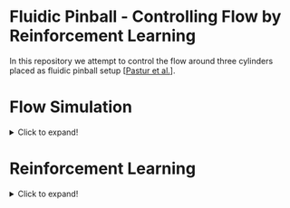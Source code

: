 
# Fluidic Pinball - Controlling Flow by Reinforcement Learning

In this repository we attempt to control the flow around three cylinders placed as fluidic pinball setup [[Pastur et al.](https://arxiv.org/pdf/2104.05104.pdf)]. 

# Flow Simulation
<details>
<summary markdown="spawn"> Click to expand! </summary>
  
+ <details>
  <summary markdown="spawn">Singularity Container</summary>
  
  For the simulation setup in OpenFOAM, the base case for the simulation may be found in  `./test_cases/base_case`. For more info see  [here.](https://ml-cfd.com/2020/12/29/running-pytorch-models-in-openfoam-basic-setup-and-examples/)

  To Built the singularity image follow the instruction given [here](https://github.com/AndreWeiner/of_pytorch_docker). The singularity image file (.sif) should be in parent directory.

  This base case is executable with singularity image as,

  `singuarity run of2006-py1.6-cpu.sif ./Allrun ./test_cases/base_case/`

  </details>
  
+ <details>
  <summary markdown="spawn">Flow Setup</summary>
  
  + <details>
    <summary markdown="spawn">Geometry</summary>
  
    The computational domain is formed as explained in [Pastur et al.](https://arxiv.org/abs/2104.05104) The left most cylinder is considered as cylinder A, Top cylinder as cylinder B and Bottom cylinder as cylinder C.
    
    </details>
  
  + <details>
    <summary markdown="spawn"> Meshing </summary> 
    
    Meshing of the computational domain is achieved by the blockMesh functionality in OpenFOAM in which the domain is divided in *N* numbers of hexahedron blocks. The mesh cells are hexahedron. The blockMesh is significantly faster than snappyHexMesh. 
    
    For implementation refer [this](https://github.com/darshan315/fluidic_pinball/blob/main/test_cases/base_case/system/blockMeshDict) file.
  
    </details>
  
  
  + <details>
    <summary markdown="spawn">Boundary Conditions </summary>
  
    The inlet boundary condition is applied to the left, top and bottom sides of the rectangle containing cylinders. The inlet boundary condition is applied for uniform velocity BC. The outlet boundary condition is applied to right side of the rectangle as `ZeroGradient`. The `noSlip` boundary condition is applied to the all cylinders. For more details see [this](https://github.com/darshan315/fluidic_pinball/blob/main/test_cases/base_case/0.org/U), [this](https://github.com/darshan315/fluidic_pinball/blob/main/test_cases/base_case/0.org/p) and [this](https://github.com/darshan315/fluidic_pinball/blob/main/test_cases/base_case/system/blockMeshDict) files.
    </details>
  
  + <details>
    <summary markdown="spawn"> c<sub>L</sub> </summary>
  
    The Reynolds number (<img src="https://latex.codecogs.com/svg.image?\inline&space;Re" title="\inline Re" />) is computed as :
    
    <img src="https://latex.codecogs.com/svg.image?Re&space;=&space;\frac{U_{\infty}D}{\nu}" title="Re = \frac{U_{\infty}D}{\nu}" />
    
    Where, <img src="https://latex.codecogs.com/svg.image?\inline&space;U_{\infty}" title="\inline U_{\infty}" /> is free stream velocity, <img src="https://latex.codecogs.com/svg.image?\inline&space;D" title="\inline D" /> is diameter of cylinder and <img src="https://latex.codecogs.com/svg.image?\inline&space;\nu" title="\inline \nu" /> is kinematic viscosity.
  
    Coefficient of lift (<img src="https://latex.codecogs.com/svg.image?\inline&space;c_L" title="\inline c_L" />) is calculated as :
    
    <img src="https://latex.codecogs.com/svg.image?c_L&space;=&space;\frac{2L}{U^2A}" title="c_L = \frac{2L}{U^2A}" />
  
    Where, <img src="https://latex.codecogs.com/svg.image?\inline&space;L" title="\inline L" /> is lift force. <img src="https://latex.codecogs.com/svg.image?\inline&space;A" title="\inline A" /> is area enclosed by single cylinder. Here <img src="https://latex.codecogs.com/svg.image?A&space;=&space;D&space;\times&space;Z_t" title="A = D \times Z_t" />   where, <img src="https://latex.codecogs.com/svg.image?\inline&space;Z_t" title="\inline Z_t" /> is cell thickness in <img src="https://latex.codecogs.com/svg.image?\inline&space;z" title="\inline z" />-direction as the simulation setup is quasi 2D and containing only one cell in <img src="https://latex.codecogs.com/svg.image?\inline&space;z" title="\inline z" />-direction. 
  
    The <img src="https://latex.codecogs.com/svg.image?\inline&space;c_L" title="\inline c_L" /> is calculated for each individual cylinder. i.e. <img src="https://latex.codecogs.com/svg.image?\inline&space;c_L_{A}" title="\inline c_L_{A}" /> refers to <img src="https://latex.codecogs.com/svg.image?\inline&space;c_L" title="\inline c_L" /> for cylinder A. The results are compared with [Bieker et al.](https://link.springer.com/article/10.1007/s00162-020-00520-4)
  
  
    + <details>
      <summary markdown="spawn">Click to see figure for c<sub>L</sub> of all individual cylinder where, Re = 100. </summary>
    
      ![bieker_100_cl](https://user-images.githubusercontent.com/50383431/147487488-1e4eda65-65f7-495e-8ab0-b08e64387fc4.png)

      </details>
   
    + <details>
      <summary markdown="spawn">Click to see figure for c<sub>L</sub> of all individual cylinder where, Re = 140.  </summary>
    
      ![bieker_140_cl](https://user-images.githubusercontent.com/50383431/147487531-0f772a38-bb50-4285-aad1-b49fe6a5aa2b.png)

      </details>
  
    + <details>
      <summary markdown="spawn">Click to see figure for c<sub>L</sub> of all individual cylinder where, Re = 200.  </summary>
   
      ![bieker_200_cl](https://user-images.githubusercontent.com/50383431/147487541-6365ad71-c9f1-4a24-b7ea-3cd8da09888d.png)

      </details>

  </details>
  
+ <details>
  <summary markdown="spawn">Mesh Dependency study</summary>

  The meshing of domain is achieved by using blockMesh functionality of OpenFOAM. 

  Meshing level (L) for blockmesh is set to specific numbers of cells in all block and the base mesh level is considered as mentioned in `mesh_o2_i2` case. Then, the mesh is refined as 75%L (`mesh_o1_i1`) and 125%L (`mesh_o3_i3`). Where, in 75%L the mesh is 25% coarse and in 125%L the mesh is 25% finer than base mesh. 

  For mesh dependency study, execute the shell file as,
  1. Locally - (./test_cases/mesh_dependency_study/)
  ```
    $ bash local_mesh_dependency_study.sh
  ```
  2. On cluster (./test_cases/mesh_dependency_study/)
  ```
    $ bash cluster_mesh_dependency_study.sh
  ```
 
  The simulations for different mesh will generate in  `./test_case/run/mesh_dependency_study/`.

  To check consider the mean and standard deviation of c<sub>L</sub>, the convergence of mean and standard deviation of mean over the time is plotted and the appropriate time-period is selected to compute mean and standard deviation of c<sub>L</sub>.

  + <details>
    <summary markdown="spawn">Click to see figure for convergence of mean of c<sub>L</sub> (&mu;<sub>c<sub>L</sub></sub>) for mesh-level 125%L</summary>
  
    ![mesh_o3_i3_mean](https://user-images.githubusercontent.com/50383431/147428065-0cbb2296-474f-4372-afa5-39b7790414e2.png)
  
    </details>
  
  + <details>
    <summary markdown="spawn">Click to see figure for convergence of standard deviation of c<sub>L</sub> (&sigma;<sub>c<sub>L</sub></sub>)for mesh-level 125%L</summary>
  
    ![mesh_o3_i3_std](https://user-images.githubusercontent.com/50383431/147429597-e5b33e50-359c-4339-996b-43dcb143119c.png)

    </details>
  
  Result of Mesh dependency study :
  
  + <details>
    <summary markdown="spawn">Click to see figure for mean of c<sub>L</sub> (&mu;<sub>c<sub>L</sub></sub>) on different mesh-levels </summary>
  
    ![mesh_dependency_means](https://user-images.githubusercontent.com/50383431/147491763-c45b9e6d-1acd-45f3-b059-42d9e564313c.png)

    </details>
  
  + <details>
    <summary markdown="spawn">Click to see figure for standard deviation of c<sub>L</sub> (&sigma;<sub>c<sub>L</sub></sub>) on different mesh-levels </summary>
    
    ![mesh_dependency_std](https://user-images.githubusercontent.com/50383431/147491781-393321f0-d7e1-4a3f-be70-d288bb146ce9.png)

    </details>

  <b>Hence, the mesh-level 125%L is considered for the rest of the flow simulations.</b>
  
+ <details>
  <summary markdown="spawn">Flow Simulation on different Reynolds numbers</summary>
  
  For Flow Simulation on different Reynolds number, execute the shell file as,
  
    1. Locally - (`./test_cases/RE_vary/`)
    ```
      $ bash local_different_REs.sh
    ```
    2. On cluster (`./test_cases/RE_vary/`)
    ```
      $ bash cluster_different_REs.sh
    ```
  The Reynolds number is varied as 10, 20, 30, ..., 200.
  + <details>
    <summary markdown="spawn">Click to see figure for mean of c<sub>L</sub> (&mu;<sub>c<sub>L</sub></sub>) on different Reynolds numbers </summary>
  
    ![RE_means](https://user-images.githubusercontent.com/50383431/147491854-c75fb93e-3d15-4acc-a148-3de0a73732d5.png)

    </details>
  
  + <details>
    <summary markdown="spawn">Click to see figure for standard deviation of c<sub>L</sub> (&sigma;<sub>c<sub>L</sub></sub>) on Reynolds numbers </summary>
    
    ![RE_std](https://user-images.githubusercontent.com/50383431/147491870-b491493b-edb0-473e-8b3b-477dc447c0e6.png)

    </details>
  
  </details>

</details>
  
 
# Reinforcement Learning
<details>
<summary markdown="spawn"> Click to expand! </summary>
  Nothing yet but soon !
</details>
